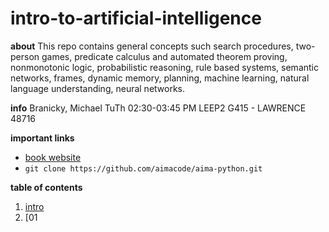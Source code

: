 # intro-to-artificial-intelligence

**about**
This repo contains general concepts such search procedures, two-person games, predicate calculus and automated theorem proving, nonmonotonic logic, probabilistic reasoning, rule based systems, semantic networks, frames, dynamic memory, planning, machine learning, natural language understanding, neural networks.

**info**
Branicky, Michael
TuTh 02:30-03:45 PM LEEP2 G415 - LAWRENCE
48716

**important links**
- <a href="aima.cs.berkeley.edu">book website</a>
- `git clone https://github.com/aimacode/aima-python.git`

**table of contents**

1.  [intro](./01-intro/README.md)
2.  [01 
